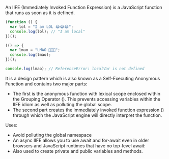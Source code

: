 An IIFE (Immediately Invoked Function Expression) is a JavaScript function that runs as soon as it is defined.

```js
(function () {
  var lol = "I am LOL 😂😂😂";
  console.log(lol); // "I am local"
})();

(() => {
  var lmao = "LMAO 🤣🤣🤣";
  console.log(lmao);
})();

console.log(lmao); // ReferenceError: localVar is not defined
```

It is a design pattern which is also known as a Self-Executing Anonymous Function and contains two major parts:

- The first is the anonymous function with lexical scope enclosed within the Grouping Operator (). This prevents accessing variables within the IIFE idiom as well as polluting the global scope.
- The second part creates the immediately invoked function expression () through which the JavaScript engine will directly interpret the function.

Uses:

- Avoid polluting the global namespace
- An async IIFE allows you to use await and for-await even in older browsers and JavaScript runtimes that have no top-level await:
- Also used to create private and public variables and methods.
